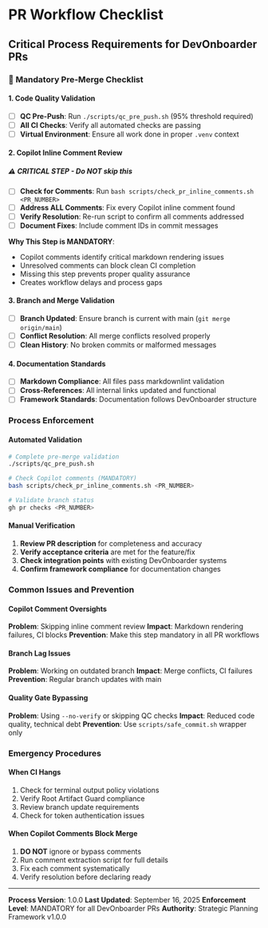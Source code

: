 # PR Workflow Checklist

## Critical Process Requirements for DevOnboarder PRs

### **🚨 Mandatory Pre-Merge Checklist**

#### **1. Code Quality Validation**

- [ ] **QC Pre-Push**: Run `./scripts/qc_pre_push.sh` (95% threshold required)
- [ ] **All CI Checks**: Verify all automated checks are passing
- [ ] **Virtual Environment**: Ensure all work done in proper `.venv` context

#### **2. Copilot Inline Comment Review**

##### ⚠️ CRITICAL STEP - Do NOT skip this

- [ ] **Check for Comments**: Run `bash scripts/check_pr_inline_comments.sh <PR_NUMBER>`
- [ ] **Address ALL Comments**: Fix every Copilot inline comment found
- [ ] **Verify Resolution**: Re-run script to confirm all comments addressed
- [ ] **Document Fixes**: Include comment IDs in commit messages

**Why This Step is MANDATORY**:

- Copilot comments identify critical markdown rendering issues
- Unresolved comments can block clean CI completion
- Missing this step prevents proper quality assurance
- Creates workflow delays and process gaps

#### **3. Branch and Merge Validation**

- [ ] **Branch Updated**: Ensure branch is current with main (`git merge origin/main`)
- [ ] **Conflict Resolution**: All merge conflicts resolved properly
- [ ] **Clean History**: No broken commits or malformed messages

#### **4. Documentation Standards**

- [ ] **Markdown Compliance**: All files pass markdownlint validation
- [ ] **Cross-References**: All internal links updated and functional
- [ ] **Framework Standards**: Documentation follows DevOnboarder structure

### **Process Enforcement**

#### **Automated Validation**

```bash
# Complete pre-merge validation
./scripts/qc_pre_push.sh

# Check Copilot comments (MANDATORY)
bash scripts/check_pr_inline_comments.sh <PR_NUMBER>

# Validate branch status
gh pr checks <PR_NUMBER>
```

#### **Manual Verification**

1. **Review PR description** for completeness and accuracy
2. **Verify acceptance criteria** are met for the feature/fix
3. **Check integration points** with existing DevOnboarder systems
4. **Confirm framework compliance** for documentation changes

### **Common Issues and Prevention**

#### **Copilot Comment Oversights**

**Problem**: Skipping inline comment review
**Impact**: Markdown rendering failures, CI blocks
**Prevention**: Make this step mandatory in all PR workflows

#### **Branch Lag Issues**

**Problem**: Working on outdated branch
**Impact**: Merge conflicts, CI failures
**Prevention**: Regular branch updates with main

#### **Quality Gate Bypassing**

**Problem**: Using `--no-verify` or skipping QC checks
**Impact**: Reduced code quality, technical debt
**Prevention**: Use `scripts/safe_commit.sh` wrapper only

### **Emergency Procedures**

#### **When CI Hangs**

1. Check for terminal output policy violations
2. Verify Root Artifact Guard compliance
3. Review branch update requirements
4. Check for token authentication issues

#### **When Copilot Comments Block Merge**

1. **DO NOT** ignore or bypass comments
2. Run comment extraction script for full details
3. Fix each comment systematically
4. Verify resolution before declaring ready

---

**Process Version**: 1.0.0
**Last Updated**: September 16, 2025
**Enforcement Level**: MANDATORY for all DevOnboarder PRs
**Authority**: Strategic Planning Framework v1.0.0
